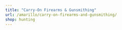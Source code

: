 ```yaml
---
title: "Carry-On Firearms & Gunsmithing"
url: /amarillo/carry-on-firearms-and-gunsmithing/
shop: hunting
---
```

